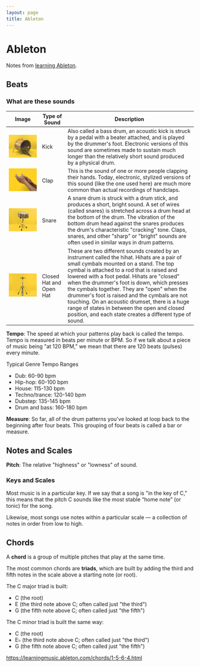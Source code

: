 ```yaml
---
layout: page
title: Ableton
---
```


# Ableton

Notes from [learning Ableton](https://learningmusic.ableton.com/).

## Beats

### What are these sounds

Image | Type of Sound | Description
----- | ------------- | -----------
![Kick](images/kick.jpg) | Kick | Also called a bass drum, an acoustic kick is struck by a pedal with a beater attached, and is played by the drummer's foot. Electronic versions of this sound are sometimes made to sustain much longer than the relatively short sound produced by a physical drum.
![Clap](images/clap.jpg) | Clap | This is the sound of one or more people clapping their hands. Today, electronic, stylized versions of this sound (like the one used here) are much more common than actual recordings of handclaps.
![Snare](images/snare.jpg) | Snare | A snare drum is struck with a drum stick, and produces a short, bright sound. A set of wires (called snares) is stretched across a drum head at the bottom of the drum. The vibration of the bottom drum head against the snares produces the drum's characteristic "cracking" tone. Claps, snares, and other "sharp" or "bright" sounds are often used in similar ways in drum patterns.
![Closed Hat and Open Hat](images/hi-hat.jpg) | Closed Hat and Open Hat | These are two different sounds created by an instrument called the hihat. Hihats are a pair of small cymbals mounted on a stand. The top cymbal is attached to a rod that is raised and lowered with a foot pedal. Hihats are "closed" when the drummer's foot is down, which presses the cymbals together. They are "open" when the drummer's foot is raised and the cymbals are not touching. On an acoustic drumset, there is a huge range of states in between the open and closed position, and each state creates a different type of sound.

**Tempo**: The speed at which your patterns play back is called the tempo. Tempo is measured in beats per minute or BPM. So if we talk about a piece of music being "at 120 BPM," we mean that there are 120 beats (pulses) every minute.

Typical Genre Tempo Ranges

- Dub: 60-90 bpm
- Hip-hop: 60-100 bpm
- House: 115-130 bpm
- Techno/trance: 120-140 bpm
- Dubstep: 135-145 bpm
- Drum and bass: 160-180 bpm

**Measure**: So far, all of the drum patterns you've looked at loop back to the beginning after four beats. This grouping of four beats is called a bar or measure.

## Notes and Scales

**Pitch**: The relative "highness" or "lowness" of sound.

### Keys and Scales

Most music is in a particular key. If we say that a song is "in the key of C," this means that the pitch C sounds like the most stable “home note” (or tonic) for the song.

Likewise, most songs use notes within a particular scale — a collection of notes in order from low to high.

## Chords

A **chord** is a group of multiple pitches that play at the same time.

The most common chords are **triads**, which are built by adding the third and fifth notes in the scale above a starting note (or root). 

The C major triad is built: 

- C (the root)
- E (the third note above C; often called just "the third")
- G (the fifth note above C; often called just "the fifth")

The C minor triad is built the same way:

- C (the root)
- E♭ (the third note above C; often called just "the third")
- G (the fifth note above C; often called just "the fifth")

https://learningmusic.ableton.com/chords/1-5-6-4.html